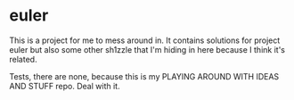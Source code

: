 # euler

This is a project for me to mess around in. It contains solutions for project euler but also some other sh1zzle that I'm hiding in here because I think it's related. 

Tests, there are none, because this is my PLAYING AROUND WITH IDEAS AND STUFF repo. Deal with it. 
